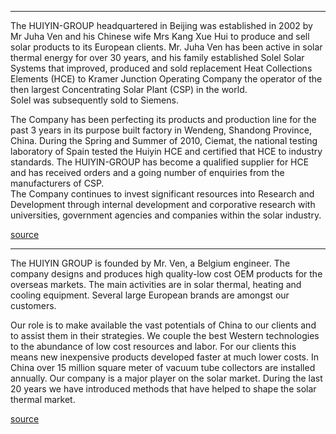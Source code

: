 
---

The HUIYIN-GROUP headquartered in Beijing was established in 2002 by Mr Juha Ven and his Chinese wife Mrs Kang Xue Hui 
to produce and sell solar products to its European clients. Mr. Juha Ven has been active in solar thermal energy for over 30 years, 
and his family established Solel Solar Systems that improved, produced and sold replacement Heat Collections Elements (HCE) 
to Kramer Junction Operating Company the operator of the then largest Concentrating Solar Plant (CSP) in the world.  
Solel was subsequently sold to Siemens.

The Company has been perfecting its products and production line for the past 3 years in its purpose built factory in 
Wendeng, Shandong Province, China.  During the Spring and Summer of 2010, Ciemat, the national testing laboratory of 
Spain tested the Huiyin HCE and certified that HCE to industry standards. 
The HUIYIN-GROUP has become a qualified supplier for HCE and has received orders and a going number of enquiries from 
the manufacturers of CSP.  
The Company continues to invest significant resources into Research and Development through internal development and 
corporative research with universities, government agencies and companies within the solar industry.

[source](https://web.archive.org/web/20151030042943/http://en.huiyin-group.com:80/index.html)


---
The HUIYIN GROUP is founded by Mr. Ven, a Belgium engineer. The company designs and produces high quality-low cost 
OEM products for the overseas markets. The main activities are in solar thermal, heating and cooling equipment. 
Several large European brands are amongst our customers.

Our role is to make available the vast potentials of China to our clients and to assist them in their strategies. 
We couple the best Western technologies to the abundance of low cost resources and labor. 
For our clients this means new inexpensive products developed faster at much lower costs. 
In China over 15 million square meter of vacuum tube collectors are installed annually.
Our company is a major player on the solar market. 
During the last 20 years we have introduced methods that have helped to shape the solar thermal market.


[source](https://companylist.org/Details/10031226/China/Huiyin_Group/)

